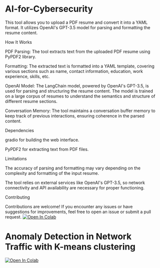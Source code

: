 # AI-for-Cybersecurity

This tool allows you to upload a PDF resume and convert it into a YAML format. It utilizes OpenAI's GPT-3.5 model for parsing and formatting the resume content.

How It Works

PDF Parsing: The tool extracts text from the uploaded PDF resume using PyPDF2 library.

Formatting: The extracted text is formatted into a YAML template, covering various sections such as name, contact information, education, work experience, skills, etc.

OpenAI Model: The LangChain model, powered by OpenAI's GPT-3.5, is used for parsing and structuring the resume content. The model is trained on a large corpus of resumes to understand the semantics and structure of different resume sections.

Conversation Memory: The tool maintains a conversation buffer memory to keep track of previous interactions, ensuring coherence in the parsed content.

Dependencies

gradio for building the web interface.

PyPDF2 for extracting text from PDF files.

Limitations

The accuracy of parsing and formatting may vary depending on the complexity and formatting of the input resume.

The tool relies on external services like OpenAI's GPT-3.5, so network connectivity and API availability are necessary for proper functioning.

Contributing

Contributions are welcome! If you encounter any issues or have suggestions for improvements, feel free to open an issue or submit a pull request.
[![Open In Colab](https://colab.research.google.com/assets/colab-badge.svg)](https://colab.research.google.com/gist/barghavanii/812e022fa4830fcbce7e23eabaeaec4c/bahar_s24-aisec-assignment1.ipynb)

# Anomaly Detection in Network Traffic with K-means clustering
[![Open In Colab](https://colab.research.google.com/assets/colab-badge.svg)](https://colab.research.google.com/drive/1kTB3P0KXizQL8X5C7u_2AwHd8OyVw7Ip?usp=sharing)
